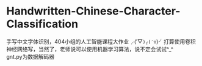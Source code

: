 # Handwritten-Chinese-Character-Classification
手写中文字体识别，404小组的人工智能课程大作业╭(′▽`)╭(′▽`)╯打算使用卷积神经网络写，当然了，老师说可以使用机器学习算法，说不定会试试^_^  
gnt.py为数据解码器

